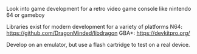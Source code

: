 Look into game development for a retro video game console like nintendo 64 or gameboy

Libraries exist for modern development for a variety of platforms
N64: https://github.com/DragonMinded/libdragon
GBA+: https://devkitpro.org/

Develop on an emulator, but use a flash cartridge to test on a real device.